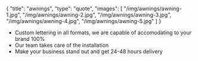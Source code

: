 {
  "title":  "awnings",
  "type": "quote",
  "images": [
    "/img/awnings/awning-1.jpg",
    "/img/awnings/awning-2.jpg",
    "/img/awnings/awning-3.jpg",
    "/img/awnings/awning-4.jpg",
    "/img/awnings/awning-5.jpg"
  ]
}

* Custom lettering in all formats, we are capable of accomodating to your brand 100%
* Our team takes care of the installation
* Make your business stand out and get 24-48 hours delivery
